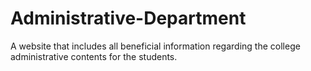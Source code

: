 # Administrative-Department
A website that includes all beneficial information regarding the college administrative contents for the students.
